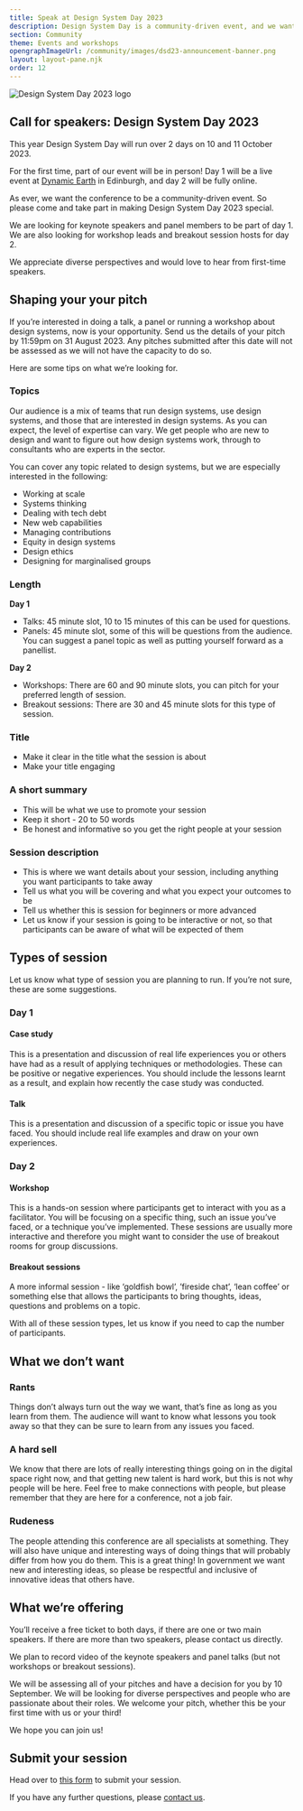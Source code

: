 ```yaml
---
title: Speak at Design System Day 2023
description: Design System Day is a community-driven event, and we want to hear diverse perspectives from new and seasoned speakers.
section: Community
theme: Events and workshops
opengraphImageUrl: /community/images/dsd23-announcement-banner.png
layout: layout-pane.njk
order: 12
---
```


<img src="/community/images/dsd23-announcement-banner.svg" alt="Design System Day 2023 logo" class="app-image--no-border govuk-!-margin-bottom-6" loading="lazy">

## Call for speakers: Design System Day 2023

This year Design System Day will run over 2 days on 10 and 11 October 2023.

For the first time, part of our event will be in person! Day 1 will be a live event at <a href="https://dynamicearth.org.uk/plan-your-visit/getting-here/">Dynamic Earth</a> in Edinburgh, and day 2 will be fully online.

As ever, we want the conference to be a community-driven event. So please come and take part in making Design System Day 2023 special.

We are looking for keynote speakers and panel members to be part of day 1. We are also looking for workshop leads and breakout session hosts for day 2.

We appreciate diverse perspectives and would love to hear from first-time speakers.

## Shaping your your pitch

If you’re interested in doing a talk, a panel or running a workshop about design systems, now is your opportunity. Send us the details of your pitch by 11:59pm on 31 August 2023. Any pitches submitted after this date will not be assessed as we will not have the capacity to do so.

Here are some tips on what we’re looking for.

### Topics

Our audience is a mix of teams that run design systems, use design systems, and those that are interested in design systems. As you can expect, the level of expertise can vary. We get people who are new to design and want to figure out how design systems work, through to consultants who are experts in the sector.

You can cover any topic related to design systems, but we are especially interested in the following:

- Working at scale
- Systems thinking
- Dealing with tech debt
- New web capabilities
- Managing contributions
- Equity in design systems
- Design ethics
- Designing for marginalised groups

### Length

**Day 1**

- Talks: 45 minute slot, 10 to 15 minutes of this can be used for questions.
- Panels: 45 minute slot, some of this will be questions from the audience. You can suggest a panel topic as well as putting yourself forward as a panellist.

**Day 2**

- Workshops: There are 60 and 90 minute slots, you can pitch for your preferred length of session.
- Breakout sessions: There are 30 and 45 minute slots for this type of session.

### Title

- Make it clear in the title what the session is about
- Make your title engaging

### A short summary

- This will be what we use to promote your session
- Keep it short - 20 to 50 words
- Be honest and informative so you get the right people at your session

### Session description

- This is where we want details about your session, including anything you want participants to take away
- Tell us what you will be covering and what you expect your outcomes to be
- Tell us whether this is session for beginners or more advanced
- Let us know if your session is going to be interactive or not, so that participants can be aware of what will be expected of them

## Types of session

Let us know what type of session you are planning to run. If you’re not sure, these are some suggestions.

### Day 1

#### Case study

This is a presentation and discussion of real life experiences you or others have had as a result of applying techniques or methodologies. These can be positive or negative experiences. You should include the lessons learnt as a result, and explain how recently the case study was conducted.

#### Talk

This is a presentation and discussion of a specific topic or issue you have faced. You should include real life examples and draw on your own experiences.

### Day 2

#### Workshop

This is a hands-on session where participants get to interact with you as a facilitator. You will be focusing on a specific thing, such an issue you’ve faced, or a technique you’ve implemented. These sessions are usually more interactive and therefore you might want to consider the use of breakout rooms for group discussions.

#### Breakout sessions

A more informal session - like ‘goldfish bowl’, ’fireside chat’, ‘lean coffee’ or something else that allows the participants to bring thoughts, ideas, questions and problems on a topic.

With all of these session types, let us know if you need to cap the number of participants.

## What we don’t want

### Rants

Things don’t always turn out the way we want, that’s fine as long as you learn from them. The audience will want to know what lessons you took away so that they can be sure to learn from any issues you faced.

### A hard sell

We know that there are lots of really interesting things going on in the digital space right now, and that getting new talent is hard work, but this is not why people will be here. Feel free to make connections with people, but please remember that they are here for a conference, not a job fair.

### Rudeness

The people attending this conference are all specialists at something. They will also have unique and interesting ways of doing things that will probably differ from how you do them. This is a great thing! In government we want new and interesting ideas, so please be respectful and inclusive of innovative ideas that others have.

## What we’re offering

You’ll receive a free ticket to both days, if there are one or two main speakers. If there are more than two speakers, please contact us directly.

We plan to record video of the keynote speakers and panel talks (but not workshops or breakout sessions).

We will be assessing all of your pitches and have a decision for you by 10 September. We will be looking for diverse perspectives and people who are passionate about their roles. We welcome your pitch, whether this be your first time with us or your third!

We hope you can join us!

## Submit your session

Head over to <a href="https://surveys.publishing.service.gov.uk/s/DSday23/">this form</a> to submit your session.

If you have any further questions, please <a href="/get-in-touch/">contact us</a>.
